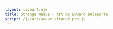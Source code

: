 ```yaml
---
layout: liveart.njk
title: Strange Weave - Art by Edward Delaporte
script: /js/art/weave_strange_pro.js
---
```

